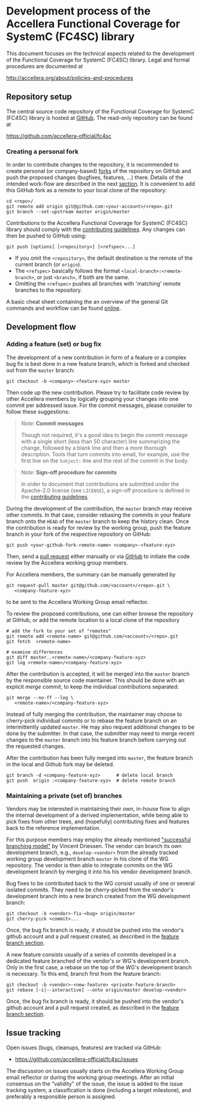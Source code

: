 # Development process of the Accellera Functional Coverage for SystemC (FC4SC) library

This document focuses on the technical aspects related to the development
of the Functional Coverage for SystemC (FC4SC) library.
Legal and formal procedures are documented at 

http://accellera.org/about/policies-and-procedures

## Repository setup

The central source code repository of the Functional Coverage for SystemC (FC4SC) 
library is hosted at [GitHub](https://github.com/accellera-official/).
The read-only repository can be found at

https://github.com/accellera-official/fc4sc

### Creating a personal fork

In order to contribute changes to the repository, it is recommended to create
personal (or company-based) [forks][2] of the repository on GitHub and push 
the proposed changes (bugfixes, features, ...) there.  Details of the intended
work-flow are described in the next [section](#basic-branch-setup).  It is 
convenient to add this GitHub fork as a remote to your local clone of the 
repository:

```
cd <repo>/
git remote add origin git@github.com:<your-account>/<repo>.git
git branch --set-upstream master origin/master
```

Contributions to the Accellera Functional Coverage for SystemC (FC4SC) library should comply with the
[contributing guidelines][1]. Any changes can then be pushed to GitHub using:

```
git push [options] [<repository>] [<refspec>...]
```

 * If you omit the `<repository>`, the default destination is
   the remote of the current branch (or `origin`).
 * The `<refspec>` basically follows the format
    `<local-branch>:<remote-branch>`, or just `<branch>`, if
   both are the same.
 * Omitting the `<refspec>` pushes all branches with 'matching'
   remote branches to the repository.

A basic cheat sheet containing the an overview of the general
Git commands and workflow can be found [online][3].


## Development flow

### Adding a feature (set) or bug fix

The development of a new contribution in form of a feature or a
complex bug fix is best done in a new feature branch, which is
forked and checked out from the `master` branch:

```
git checkout -b <company>-<feature-xyz> master
```

Then code up the new contribution.  Please try to facilitate code
review by other Accellera members by logically grouping your changes into
one commit per addressed issue. For the commit messages, please
consider to follow these suggestions: 

>  *Note:* **Commit messages**
>
>  Though not required, it's a good idea to begin the commit message with
>  a single short (less than 50 character) line summarizing the change,
>  followed by a blank line and then a more thorough description. Tools
>  that turn commits into email, for example, use the first line on the
>  `Subject:` line and the rest of the commit in the body.

> *Note:* **Sign-off procedure for commits**
>
> In order to document that contributions are submitted under the
> Apache-2.0 license (see `LICENSE`), a sign-off procedure is
> defined in the [contributing guidelines][1].

During the development of the contribution, the `master` branch may
receive other commits. In that case, consider rebasing the commits in
your feature branch onto the `HEAD` of the `master` branch to keep the
history clean. Once the contribution is ready for review by the
working group, push the feature branch in your fork of the respective
repository on GitHub:

```
git push <your-github-fork-remote-name> <company>-<feature-xyz>
```

Then, send a [pull request][5] either manually or via [GitHub][5] to
initiate the code review by the Accellera working group members.  

For Accellera members, the summary can be manually generated by

```
git request-pull master git@github.com/<account>/<repo>.git \
   <company-feature-xyz>
```

to be sent to the Accellera Working Group email reflector.

To review the proposed contributions, one can either browse the
repository at GitHub, or add the remote location to a local
clone of the repository

```
# add the fork to your set of "remotes"
git remote add <remote-name> git@github.com/<account>/<repo>.git
git fetch  <remote-name>

# examine differences
git diff master..<remote-name>/<company-feature-xyz>
git log <remote-name>/<company-feature-xyz>
```

After the contribution is accepted, it will be merged into the
`master` branch by the responsible source code maintainer.  This should
be done with an explicit *merge commit*, to keep the individual 
contributions separated:

```
git merge --no-ff --log \
   <remote-name>/<company-feature-xyz>
```

Instead of fully merging the contribution, the maintainer may choose
to cherry-pick individual commits or to rebase the feature branch on
an intermittently updated `master`. He may also request additional
changes to be done by the submitter. In that case, the submitter may
need to merge recent changes to the `master` branch into his feature
branch before carrying out the requested changes.

After the contribution has been fully merged into `master`, the
feature branch in the local and Github fork may be deleted.

```
git branch -d <company-feature-xyz>      # delete local branch
git push  origin :<company-feature-xyz>  # delete remote branch
```

### Maintaining a private (set of) branches

Vendors may be interested in maintaining their own, in-house flow
to align the internal development of a derived implementation, 
while being able to pick fixes from other trees, and (hopefully) 
contributing fixes and features back to the reference implementation.

For this purpose members may employ the already mentioned ["successful
branching model"][4] by Vincent Driessen. The vendor can branch its
own development branch, e.g., `develop-<vendor>` from the already
tracked working group development branch `master` in his clone of the WG
repository. The vendor is then able to integrate commits on the WG
development branch by merging it into his his vendor development
branch.

Bug fixes to be contributed back to the WG consist usually of one or
several isolated commits. They need to be cherry-picked from the
vendor's development branch into a new branch created from the WG
development branch:

```
git checkout -b <vendor>-fix-<bug> origin/master
git cherry-pick <commit>...
```

Once, the bug fix branch is ready, it should be pushed into the
vendor's github account and a pull request created, as described in
the [feature branch section](#adding-a-feature-set).

A new feature consists usually of a series of commits developed in a
dedicated feature branched of the vendor's or WG's development
branch. Only in the first case, a rebase on the top of the WG's
development branch is necessary. To this end, branch first from the
feature branch:

```
git checkout -b <vendor>-<new-feature> <private-feature-branch>
git rebase [-i|--interactive] --onto origin/master develop-<vendor>
```

Once, the bug fix branch is ready, it should be pushed into the
vendor's github account and a pull request created, as described in
the [feature branch section](#adding-a-feature-set).


## Issue tracking

Open issues (bugs, cleanups, features) are tracked via GitHub:

 * <https://github.com/accellera-official/fc4sc/issues>

The discussion on issues usually starts on the Accellera Working Group 
email reflector or during the working group meetings.  After an initial 
consensus on the "validity" of the issue, the issue is added to the 
issue tracking system, a classification is done (including a target 
milestone), and preferably a responsible person is assigned.


[1]: ../CONTRIBUTING.md "Contributing to the Functional Coverage for SystemC (FC4SC) library"
[2]: https://docs.github.com/en/get-started/quickstart/fork-a-repo
[3]: http://zrusin.blogspot.de/2007/09/git-cheat-sheet.html "Git Cheat Sheet"
[4]: http://nvie.com/posts/a-successful-git-branching-model/ "'A successful Git branching model' by Vincent Driessen"
[5]: https://help.github.com/articles/using-pull-requests "Using Pull Requests - github:help"